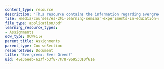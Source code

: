 ```yaml
---
content_type: resource
description: 'This resource contains the information regarding evergreen: ever green?.'
file: /media/courses/es-291-learning-seminar-experiments-in-education-spring-2003/48e36eeb623fb3f8787896953310f61e_MITES_291S03_4B_evergreen.pdf
file_type: application/pdf
learning_resource_types:
- Assignments
ocw_type: OCWFile
parent_title: Assignments
parent_type: CourseSection
resourcetype: Document
title: 'Evergreen: Ever Green?'
uid: 48e36eeb-623f-b3f8-7878-96953310f61e
---
```

